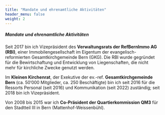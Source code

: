 ```yaml
---
title: "Mandate und ehrenamtliche Aktivitäten"
header_menu: false
weight: 2
---
```

##### Mandate und ehrenamtliche Aktivitäten

Seit 2017 bin ich Vizepräsident des **Verwaltungsrats der RefBernImmo AG (RBI)**, einer Immobilengesellschaft im Eigentum der evangelisch-reformierten Gesamtkirchgemeinde Bern (GKG). Die RBI wurde gegründet für die Bewirtschaftung und Entwicklung von Liegenschaften, die nicht mehr für kirchliche Zwecke genutzt werden.

Im **Kleinen Kirchenrat**, der Exekutive der ev.-ref. **Gesamtkirchgemeinde Bern** (ca. 50‘000 Mitglieder, ca. 250 Beschäftigte) bin ich seit 2016 für die Ressorts Personal (seit 2016) und Kommunikation (seit 2022) zuständig; seit 2018 bin ich Vizepräsident.

Von 2008 bis 2015 war ich **Co-Präsident der Quartierkommission QM3** für den Stadtteil III in Bern (Mattenhof-Weissenbühl). 
